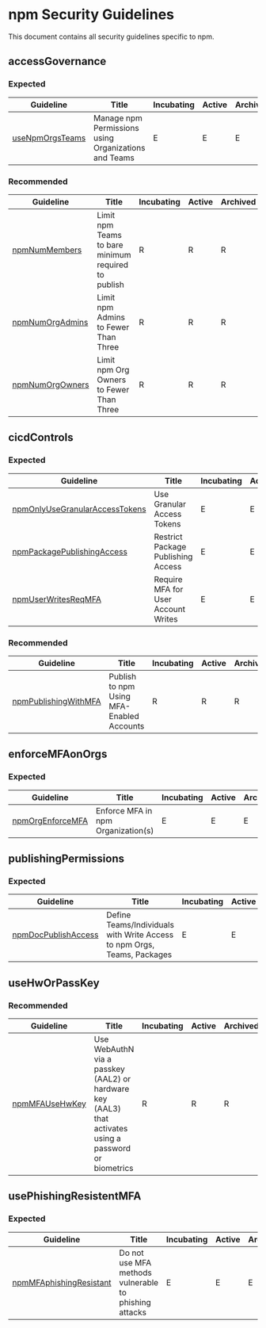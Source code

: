 # npm Security Guidelines

This document contains all security guidelines specific to npm.

## accessGovernance

### Expected

| Guideline | Title | Incubating | Active | Archived |
|-----------|-------|------------|--------|----------|
| [useNpmOrgsTeams](guidelines/useRBACfeatures-useNpmOrgsTeams.md) | Manage npm Permissions using Organizations and Teams | E | E | E |

### Recommended

| Guideline | Title | Incubating | Active | Archived |
|-----------|-------|------------|--------|----------|
| [npmNumMembers](guidelines/limitOwnersAndAdmins-npmNumMembers.md) | Limit npm Teams to bare minimum required to publish | R | R | R |
| [npmNumOrgAdmins](guidelines/limitOwnersAndAdmins-npmNumOrgAdmins.md) | Limit npm Admins to Fewer Than Three | R | R | R |
| [npmNumOrgOwners](guidelines/limitOwnersAndAdmins-npmNumOrgOwners.md) | Limit npm Org Owners to Fewer Than Three | R | R | R | 

## cicdControls

### Expected

| Guideline | Title | Incubating | Active | Archived |
|-----------|-------|------------|--------|----------|
| [npmOnlyUseGranularAccessTokens](guidelines/properCredUse-npmOnlyUseGranularAccessTokens.md) | Use Granular Access Tokens | E | E | E |
| [npmPackagePublishingAccess](guidelines/properCredUse-npmPackagePublishingAccess.md) | Restrict Package Publishing Access | E | E | E |
| [npmUserWritesReqMFA](guidelines/configureMFA-npmUserWritesReqMFA.md) | Require MFA for User Account Writes | E | E | E |

### Recommended

| Guideline | Title | Incubating | Active | Archived |
|-----------|-------|------------|--------|----------|
| [npmPublishingWithMFA](guidelines/properCredUse-npmPublishingWithMFA.md) | Publish to npm Using MFA-Enabled Accounts | R | R | R | 

## enforceMFAonOrgs

### Expected

| Guideline | Title | Incubating | Active | Archived |
|-----------|-------|------------|--------|----------|
| [npmOrgEnforceMFA](guidelines/enforceMFAonOrgs-npmOrgEnforceMFA.md) | Enforce MFA in npm Organization(s) | E | E | E |

 

## publishingPermissions

### Expected

| Guideline | Title | Incubating | Active | Archived |
|-----------|-------|------------|--------|----------|
| [npmDocPublishAccess](guidelines/defineRolesAndPerms-npmDocPublishAccess.md) | Define Teams/Individuals with Write Access to npm Orgs, Teams, Packages | E | E | E |

 

## useHwOrPassKey

### Recommended

| Guideline | Title | Incubating | Active | Archived |
|-----------|-------|------------|--------|----------|
| [npmMFAUseHwKey](guidelines/useHwOrPassKey-npmMFAUseHwKey.md) | Use WebAuthN via a passkey (AAL2) or hardware key (AAL3) that activates using a password or biometrics | R | R | R | 

## usePhishingResistentMFA

### Expected

| Guideline | Title | Incubating | Active | Archived |
|-----------|-------|------------|--------|----------|
| [npmMFAphishingResistant](guidelines/usePhishingResistentMFA-npmMFAphishingResistant.md) | Do not use MFA methods vulnerable to phishing attacks | E | E | E |

  